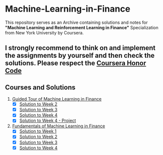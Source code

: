 # Machine-Learning-in-Finance
This repository serves as an Archive containing solutions and notes for **"Machine Learning and Reinforcement Learning in Finance"** Specialization from New York University by Coursera. 

## I strongly recommend to think on and implement the assignments by yourself and then check the solutions. Please respect the [Coursera Honor Code](https://learner.coursera.help/hc/en-us/articles/209818863)

## Courses and Solutions
1. [Guided Tour of Machine Learning in Finance](https://www.coursera.org/learn/guided-tour-machine-learning-finance)
   - [x] [Solution to Week 2](https://github.com/berserkhmdvhb/Machine-Learning-in-Finance/blob/main/Course%201/Assignments/2-Euclidian_Distance_m1_ex1_v4-newV.ipynb)
   - [x] [Solution to Week 3](https://github.com/berserkhmdvhb/Machine-Learning-in-Finance/blob/main/Course%201/Assignments/3-linear_regress_m1_ex2_v4-newV2.ipynb)
   - [x] [Solution to Week 4](https://github.com/berserkhmdvhb/Machine-Learning-in-Finance/blob/main/Course%201/Assignments/4-Tobit_regression_m1_ex3_v4-newV.ipynb)
   - [x] [Solution to Week 4 - Project](https://github.com/berserkhmdvhb/Machine-Learning-in-Finance/blob/main/Course%201/Assignments/5-Bank_failure_m1_ex4_v4-newV.ipynb)   
2. [Fundamentals of Machine Learning in Finance](https://www.coursera.org/learn/fundamentals-machine-learning-in-finance)
   - [x] [Solution to Week 1](https://www.coursera.org/learn/python-plotting/peer/KOk5G/graphics-lies-misleading-visuals/review/Wr-3iynCEeuIDAqxExOz0Q)
   - [x] [Solution to Week 2](https://nbviewer.jupyter.org/github/berserkhmdvhb/Data-Sciecne-with-Python/blob/main/Course2/Week2/Assignment/Assignment2-solution.ipynb)
   - [x] [Solution to Week 3](https://nbviewer.jupyter.org/github/berserkhmdvhb/Data-Sciecne-with-Python/blob/main/Course2/Week2/Assignment/Assignment2-solution.ipynb)
   - [x] [Solution to Week 4](https://nbviewer.jupyter.org/github/berserkhmdvhb/Data-Sciecne-with-Python/blob/main/Course2/Week2/Assignment/Assignment2-solution.ipynb)

